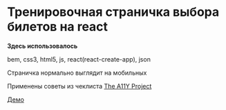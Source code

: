 # Тренировочная страничка выбора билетов на react
**Здесь использовалось**

bem, css3, html5, js, react(react-create-app), json

Страничка нормально выглядит на мобильных

Применены советы из чеклиста [The A11Y Project](https://a11yproject.com/checklist.html)

[Демо](https://termitkin.github.io/react-aviasales/)